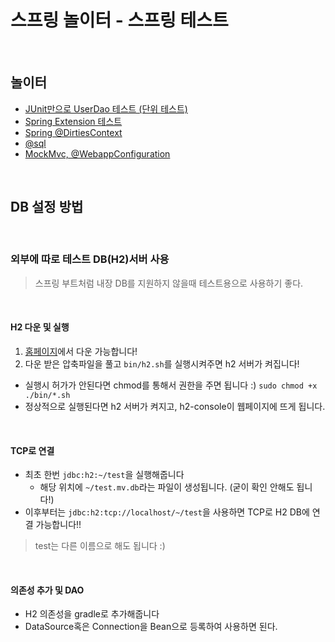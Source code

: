 # 스프링 놀이터 - 스프링 테스트

<br>

## 놀이터
- [JUnit만으로 UserDao 테스트 (단위 테스트)](https://github.com/binghe819/spring-learning-sandbox/tree/test-only-junit)
- [Spring Extension 테스트](https://github.com/binghe819/spring-learning-sandbox/tree/test-spring-extension)
- [Spring @DirtiesContext](https://github.com/binghe819/spring-learning-sandbox/tree/test-dirties-context)
- [@sql](https://github.com/binghe819/spring-learning-sandbox/tree/test-sql)
- [MockMvc, @WebappConfiguration](https://github.com/binghe819/spring-learning-sandbox/tree/test-mockmvc)

<br>

## DB 설정 방법

<br>

### 외부에 따로 테스트 DB(H2)서버 사용
> 스프링 부트처럼 내장 DB를 지원하지 않을때 테스트용으로 사용하기 좋다.

<br>

#### H2 다운 및 실행
1. [홈페이지](https://www.h2database.com/html/download.html)에서 다운 가능합니다!
2. 다운 받은 압축파일을 풀고 `bin/h2.sh`를 실행시켜주면 h2 서버가 켜집니다!
* 실행시 허가가 안된다면 chmod를 통해서 권한을 주면 됩니다 :) `sudo chmod +x ./bin/*.sh`
* 정상적으로 실행된다면 h2 서버가 켜지고, h2-console이 웹페이지에 뜨게 됩니다.

<br>

#### TCP로 연결
* 최초 한번 `jdbc:h2:~/test`을 실행해줍니다
    * 해당 위치에 `~/test.mv.db`라는 파일이 생성됩니다. (굳이 확인 안해도 됩니다!)
* 이후부터는 `jdbc:h2:tcp://localhost/~/test`을 사용하면 TCP로 H2 DB에 연결 가능합니다!!

> test는 다른 이름으로 해도 됩니다 :)

<br>

#### 의존성 추가 및 DAO
* H2 의존성을 gradle로 추가해줍니다
* DataSource혹은 Connection을 Bean으로 등록하여 사용하면 된다.
